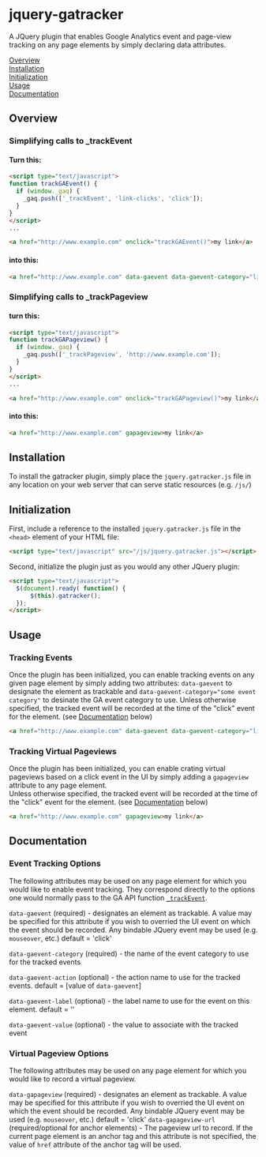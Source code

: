 jquery-gatracker
================

A JQuery plugin that enables Google Analytics event and page-view tracking on any page elements by simply declaring data attributes.

[Overview](#overview)  
[Installation](#installation)  
[Initialization](#initialization)  
[Usage](#usage)  
[Documentation](#documentation)  


## <a id="overview"></a>Overview
### Simplifying calls to _trackEvent

#### Turn this:

```html
<script type="text/javascript">
function trackGAEvent() {
  if (window._gaq) {
    _gaq.push(['_trackEvent', 'link-clicks', 'click']);
  }
}
</script>
...

<a href="http://www.example.com" onclick="trackGAEvent()">my link</a>

```

#### into this:
 ```html
<a href="http://www.example.com" data-gaevent data-gaevent-category="link-clicks">my link</a>
```

### Simplifying calls to _trackPageview

#### turn this:

```html
<script type="text/javascript">
function trackGAPageview() {
  if (window._gaq) {
    _gaq.push(['_trackPageview', 'http://www.example.com']);
  }
}
</script>
...

<a href="http://www.example.com" onclick="trackGAPageview()">my link</a>

```

#### into this:
```html
<a href="http://www.example.com" gapageview>my link</a>
```

## <a></a>Installation

To install the gatracker plugin, simply place the `jquery.gatracker.js` file in 
any location on your web server that can serve static resources (e.g. `/js/`)

## <a></a>Initialization

First, include a reference to the installed `jquery.gatracker.js` file in the `<head>` element of your HTML file:

```html
<script type="text/javascript" src="/js/jquery.gatracker.js"></script>
```

Second, initialize the plugin just as you would any other JQuery plugin:

```html
<script type="text/javascript">
  $(document).ready( function() {
      $(this).gatracker();
  });
</script>

```
## <a></a>Usage

### Tracking Events
Once the plugin has been initialized, you can enable tracking events on any given page element by simply adding two attributes:
`data-gaevent` to designate the element as trackable and `data-gaevent-category="some event category"` to desinate the GA event category to use.
Unless otherwise specified, the tracked event will be recorded at the time of the "click" event for the element. (see [Documentation](#documentation) below)

```html
<a href="http://www.example.com" data-gaevent data-gaevent-category="link-clicks">my link</a>
```

### Tracking Virtual Pageviews
Once the plugin has been initialized, you can enable crating virtual pageviews based on a click event in the UI by simply adding a `gapageview` attribute to any page element.  
Unless otherwise specified, the tracked event will be recorded at the time of the "click" event for the element. (see [Documentation](#documentation) below)


```html
<a href="http://www.example.com" gapageview>my link</a>
```

## <a></a>Documentation

### Event Tracking Options
The following attributes may be used on any page element for which you would like to enable event tracking.  They correspond directly to the options one would normally pass to the GA API function [`_trackEvent`](https://developers.google.com/analytics/devguides/collection/gajs/methods/gaJSApiEventTracking).

`data-gaevent` (required) - designates an element as trackable.  A value may be specified for this attribute if you wish to overried the UI event on which the event should be recorded.  Any bindable JQuery event may be used (e.g. `mouseover`, etc.)   default = 'click'
 
`data-gaevent-category` (required) - the name of the event category to use for the tracked events

`data-gaevent-action` (optional) - the action name to use for the tracked events.  default = [value of `data-gaevent`]
 
`data-gaevent-label` (optional) - the label name to use for the event on this element.  default = ''
 
`data-gaevent-value` (optional) - the value to associate with the tracked event

### Virtual Pageview Options
The following attributes may be used on any page element for which you would like to record a virtual pageview.

`data-gapageview` (required) - designates an element as trackable.  A value may be specified for this attribute if you wish to overried the UI event on which the event should be recorded.  Any bindable JQuery event may be used (e.g. `mouseover`, etc.)   default = 'click'
`data-gapageview-url` (required/optional for anchor elements) - The pageview url to record.  If the current page element is an anchor tag and this attribute is not specified, the value of `href` attribute of the anchor tag will be used.